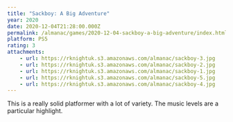 ```yaml
---
title: "Sackboy: A Big Adventure"
year: 2020
date: 2020-12-04T21:28:00.000Z
permalink: /almanac/games/2020-12-04-sackboy-a-big-adventure/index.html
platform: PS5
rating: 3
attachments: 
    - url: https://rknightuk.s3.amazonaws.com/almanac/sackboy-3.jpg
    - url: https://rknightuk.s3.amazonaws.com/almanac/sackboy-2.jpg
    - url: https://rknightuk.s3.amazonaws.com/almanac/sackboy-1.jpg
    - url: https://rknightuk.s3.amazonaws.com/almanac/sackboy-5.jpg
    - url: https://rknightuk.s3.amazonaws.com/almanac/sackboy-4.jpg
---
```


This is a really solid platformer with a lot of variety. The music levels are a particular highlight.